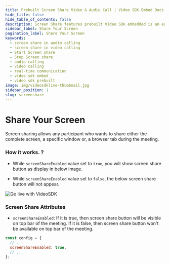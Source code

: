 ```yaml
---
title: Prebuilt Screen Share Video & Audio Call | Video SDK Embed Docs
hide_title: false
hide_table_of_contents: false
description: Screen Share features prebuilt Video SDK embedded is an easy-to-use video calling API. Video SDK Prebuilt makes it easy for developers to add video calls 10 in minutes to any website or app.
sidebar_label: Share Your Screen
pagination_label: Share Your Screen
keywords:
  - screen share in audio calling
  - screen share in video calling
  - Start Screen share
  - Stop Screen share
  - audio calling
  - video calling
  - real-time communication
  - video sdk embed
  - video sdk prebuilt
image: img/videosdklive-thumbnail.jpg
sidebar_position: 1
slug: screenshare
---
```


# Share Your Screen

Screen sharing allows any participant who wants to share either the complete screen, a specific window or, a browser tab during the meeting.

### How it works. ?

- While `screenShareEnabled` value set to `true`, you will show screen share button as display in below image.

- While `screenShareEnabled` value set to `false`, the below screen share button will not appear.

![Go live with VideoSDK](/img/prebuilt/prebuilt-screen-share.png)

### Screen Share Attributes

- `screenShareEnabled`: If it is true, then screen share button will be visible on top bar of the meeting. If it is false, then screen share button won't be available on top bar of the meeting.

```js title="index.html"
const config = {
  // ...
  screenShareEnabled: true,
  // ...
};
```
